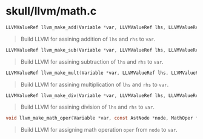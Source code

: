 # skull/llvm/math.c

```c
LLVMValueRef llvm_make_add(Variable *var, LLVMValueRef lhs, LLVMValueRef rhs)
```

> Build LLVM for assining addition of `lhs` and `rhs` to `var`.

```c
LLVMValueRef llvm_make_sub(Variable *var, LLVMValueRef lhs, LLVMValueRef rhs)
```

> Build LLVM for assining subtraction of `lhs` and `rhs` to `var`.

```c
LLVMValueRef llvm_make_mult(Variable *var, LLVMValueRef lhs, LLVMValueRef rhs)
```

> Build LLVM for assining multiplication of `lhs` and `rhs` to `var`.

```c
LLVMValueRef llvm_make_div(Variable *var, LLVMValueRef lhs, LLVMValueRef rhs)
```

> Build LLVM for assining division of `lhs` and `rhs` to `var`.

```c
void llvm_make_math_oper(Variable *var, const AstNode *node, MathOper *oper, const char *panic)
```

> Build LLVM for assigning math operation `oper` from `node` to `var`.

